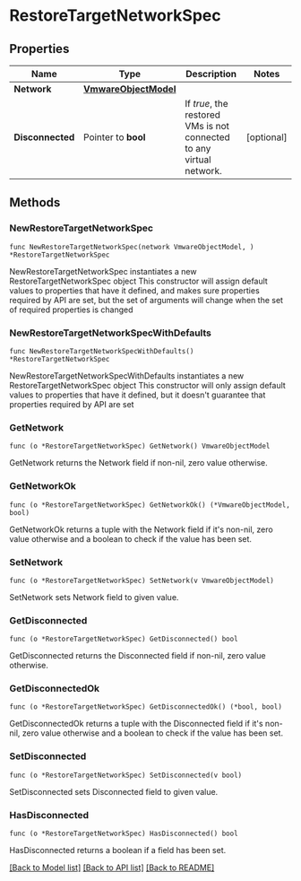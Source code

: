 # RestoreTargetNetworkSpec

## Properties

Name | Type | Description | Notes
------------ | ------------- | ------------- | -------------
**Network** | [**VmwareObjectModel**](VmwareObjectModel.md) |  | 
**Disconnected** | Pointer to **bool** | If *true*, the restored VMs is not connected to any virtual network. | [optional] 

## Methods

### NewRestoreTargetNetworkSpec

`func NewRestoreTargetNetworkSpec(network VmwareObjectModel, ) *RestoreTargetNetworkSpec`

NewRestoreTargetNetworkSpec instantiates a new RestoreTargetNetworkSpec object
This constructor will assign default values to properties that have it defined,
and makes sure properties required by API are set, but the set of arguments
will change when the set of required properties is changed

### NewRestoreTargetNetworkSpecWithDefaults

`func NewRestoreTargetNetworkSpecWithDefaults() *RestoreTargetNetworkSpec`

NewRestoreTargetNetworkSpecWithDefaults instantiates a new RestoreTargetNetworkSpec object
This constructor will only assign default values to properties that have it defined,
but it doesn't guarantee that properties required by API are set

### GetNetwork

`func (o *RestoreTargetNetworkSpec) GetNetwork() VmwareObjectModel`

GetNetwork returns the Network field if non-nil, zero value otherwise.

### GetNetworkOk

`func (o *RestoreTargetNetworkSpec) GetNetworkOk() (*VmwareObjectModel, bool)`

GetNetworkOk returns a tuple with the Network field if it's non-nil, zero value otherwise
and a boolean to check if the value has been set.

### SetNetwork

`func (o *RestoreTargetNetworkSpec) SetNetwork(v VmwareObjectModel)`

SetNetwork sets Network field to given value.


### GetDisconnected

`func (o *RestoreTargetNetworkSpec) GetDisconnected() bool`

GetDisconnected returns the Disconnected field if non-nil, zero value otherwise.

### GetDisconnectedOk

`func (o *RestoreTargetNetworkSpec) GetDisconnectedOk() (*bool, bool)`

GetDisconnectedOk returns a tuple with the Disconnected field if it's non-nil, zero value otherwise
and a boolean to check if the value has been set.

### SetDisconnected

`func (o *RestoreTargetNetworkSpec) SetDisconnected(v bool)`

SetDisconnected sets Disconnected field to given value.

### HasDisconnected

`func (o *RestoreTargetNetworkSpec) HasDisconnected() bool`

HasDisconnected returns a boolean if a field has been set.


[[Back to Model list]](../README.md#documentation-for-models) [[Back to API list]](../README.md#documentation-for-api-endpoints) [[Back to README]](../README.md)



